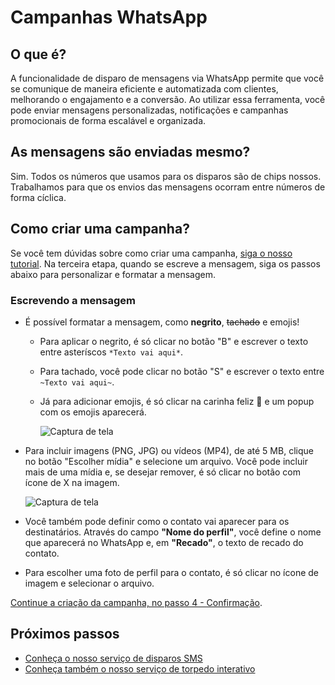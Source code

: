 <script setup>
  import NoteComponent from './components/Note.md';
  import AsideArticle from './components/AsideArticle.vue';
</script>

<div style="margin-bottom: 2rem">
  <NoteComponent/>
</div>

# Campanhas WhatsApp

<AsideArticle/>

## O que é?

A funcionalidade de disparo de mensagens via WhatsApp permite que você se comunique de maneira eficiente e automatizada com clientes, melhorando o engajamento e a conversão. Ao utilizar essa ferramenta, você pode enviar mensagens personalizadas, notificações e campanhas promocionais de forma escalável e organizada.

## As mensagens são enviadas mesmo?

Sim. Todos os números que usamos para os disparos são de chips nossos. Trabalhamos para que os envios das mensagens ocorram entre números de forma cíclica.

## Como criar uma campanha?

Se você tem dúvidas sobre como criar uma campanha, [siga o nosso tutorial](/create-campaign#como-criar-uma-campanha). Na terceira etapa, quando se escreve a mensagem, siga os passos abaixo para personalizar e formatar a mensagem.

### Escrevendo a mensagem

- É possível formatar a mensagem, como **negrito**, <s>tachado</s> e emojis!
  - Para aplicar o negrito, é só clicar no botão "B" e escrever o texto entre asteríscos `*Texto vai aqui*`.
  - Para tachado, você pode clicar no botão "S" e escrever o texto entre `~Texto vai aqui~`.
  - Já para adicionar emojis, é só clicar na carinha feliz 🙂 e um popup com os emojis aparecerá.

    ![Captura de tela](/img/tutorial/wp-emoji.png)

- Para incluir imagens (PNG, JPG) ou vídeos (MP4), de até 5 MB, clique no botão "Escolher mídia" e selecione um arquivo. Você pode incluir mais de uma mídia e, se desejar remover, é só clicar no botão com ícone de X na imagem.

  ![Captura de tela](/img/tutorial/wp-edicao.png)

- Você também pode definir como o contato vai aparecer para os destinatários. Através do campo **"Nome do perfil"**, você define o nome que aparecerá no WhatsApp e, em **"Recado"**, o texto de recado do contato.
- Para escolher uma foto de perfil para o contato, é só clicar no ícone de imagem e selecionar o arquivo.

[Continue a criação da campanha, no passo 4 - Confirmação](/create-campaign#passo-4-confirmacao).

## Próximos passos

- [Conheça o nosso serviço de disparos SMS](/sms-campaigns)
- [Conheça também o nosso serviço de torpedo interativo](/torpedo-campaings)
